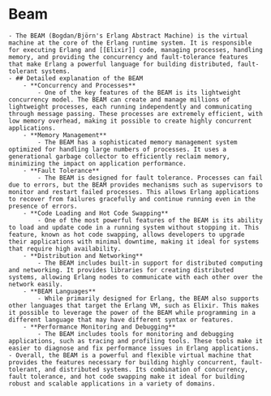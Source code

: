 # Beam
	- The BEAM (Bogdan/Björn's Erlang Abstract Machine) is the virtual machine at the core of the Erlang runtime system. It is responsible for executing Erlang and [[Elixir]] code, managing processes, handling memory, and providing the concurrency and fault-tolerance features that make Erlang a powerful language for building distributed, fault-tolerant systems.
	- ## Detailed explanation of the BEAM
		- **Concurrency and Processes**
			- One of the key features of the BEAM is its lightweight concurrency model. The BEAM can create and manage millions of lightweight processes, each running independently and communicating through message passing. These processes are extremely efficient, with low memory overhead, making it possible to create highly concurrent applications.
		- **Memory Management**
			- The BEAM has a sophisticated memory management system optimized for handling large numbers of processes. It uses a generational garbage collector to efficiently reclaim memory, minimizing the impact on application performance.
		- **Fault Tolerance**
			- The BEAM is designed for fault tolerance. Processes can fail due to errors, but the BEAM provides mechanisms such as supervisors to monitor and restart failed processes. This allows Erlang applications to recover from failures gracefully and continue running even in the presence of errors.
		- **Code Loading and Hot Code Swapping**
			- One of the most powerful features of the BEAM is its ability to load and update code in a running system without stopping it. This feature, known as hot code swapping, allows developers to upgrade their applications with minimal downtime, making it ideal for systems that require high availability.
		- **Distribution and Networking**
			- The BEAM includes built-in support for distributed computing and networking. It provides libraries for creating distributed systems, allowing Erlang nodes to communicate with each other over the network easily.
		- **BEAM Languages**
			- While primarily designed for Erlang, the BEAM also supports other languages that target the Erlang VM, such as Elixir. This makes it possible to leverage the power of the BEAM while programming in a different language that may have different syntax or features.
		- **Performance Monitoring and Debugging**
			- The BEAM includes tools for monitoring and debugging applications, such as tracing and profiling tools. These tools make it easier to diagnose and fix performance issues in Erlang applications.
	- Overall, the BEAM is a powerful and flexible virtual machine that provides the features necessary for building highly concurrent, fault-tolerant, and distributed systems. Its combination of concurrency, fault tolerance, and hot code swapping make it ideal for building robust and scalable applications in a variety of domains.